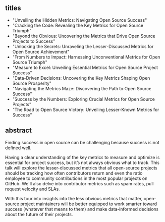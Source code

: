 ## titles

- "Unveiling the Hidden Metrics: Navigating Open Source Success"
- "Cracking the Code: Revealing the Key Metrics for Open Source Triumph"
- "Beyond the Obvious: Uncovering the Metrics that Drive Open Source Projects to Success"
- "Unlocking the Secrets: Unraveling the Lesser-Discussed Metrics for Open Source Achievement"
- "From Numbers to Impact: Harnessing Unconventional Metrics for Open Source Triumph"
- "Measure to Excel: Unveiling Essential Metrics for Open Source Project Success"
- "Data-Driven Decisions: Uncovering the Key Metrics Shaping Open Source Prosperity"
- "Navigating the Metrics Maze: Discovering the Path to Open Source Success"
- "Success by the Numbers: Exploring Crucial Metrics for Open Source Projects"
- "The Road to Open Source Victory: Unveiling Lesser-Known Metrics for Success"

## abstract

Finding success in open source can be challenging because success is not defined well. 

Having a clear understanding of the key metrics to measure and optimize is essential for project success, but it’s not always obvious what to track. This talk will explore the lesser-discussed metrics that all open-source projects should be tracking how often contributors return and even the ratio employee to community contributions in the most popular projects on GitHub. We'll also delve into contributor metrics such as spam rates, pull request velocity and SLAs. 

With this tour into insights into the less obvious metrics that matter, open-source project maintainers will be better equipped to work smarter toward success (whatever that means to them) and make data-informed decisions about the future of their projects.
